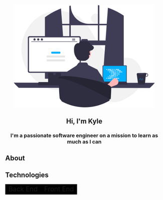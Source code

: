 <div id="header" align="center">
    <img src="images/programmer.svg" width="450px" alt="programmer">
    <h2>Hi, I'm Kyle</h2>
</div>

<h3 align="center">I'm a passionate software engineer on a mission to learn as much as I can</h3>

## About

## Technologies
<div id="technologies" align="center">
    <table>
        <thead style="background: black; font-size:1.5em">
            <tr>
            <td>Back End</td>
            <td>Front End</td>
            </tr>
        </thead>
    </table>
</div>

